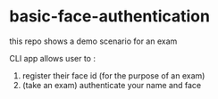 # basic-face-authentication

this repo shows a demo scenario for an exam

CLI app allows user to :
1. register their face id (for the purpose of an exam)
2. (take an exam) authenticate your name and face
